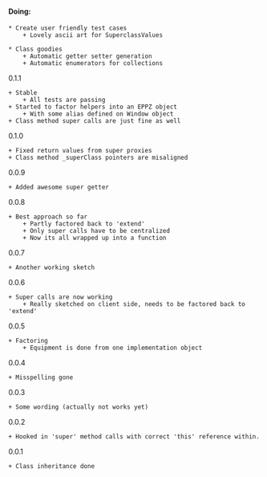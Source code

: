 #### Doing:

    * Create user friendly test cases
        + Lovely ascii art for SuperclassValues

    * Class goodies
        + Automatic getter setter generation
        + Automatic enumerators for collections

0.1.1

    + Stable
        + All tests are passing
    + Started to factor helpers into an EPPZ object
        + With some alias defined on Window object
    + Class method super calls are just fine as well


0.1.0

    + Fixed return values from super proxies
    + Class method _superClass pointers are misaligned

0.0.9

    + Added awesome super getter

0.0.8

    + Best approach so far
        + Partly factored back to 'extend'
        + Only super calls have to be centralized
        + Now its all wrapped up into a function

0.0.7

    + Another working sketch

0.0.6

    + Super calls are now working
        + Really sketched on client side, needs to be factored back to 'extend'

0.0.5

    + Factoring
        + Equipment is done from one implementation object

0.0.4

    + Misspelling gone

0.0.3

    + Some wording (actually not works yet)

0.0.2

    + Hooked in 'super' method calls with correct 'this' reference within.

0.0.1

    + Class inheritance done
